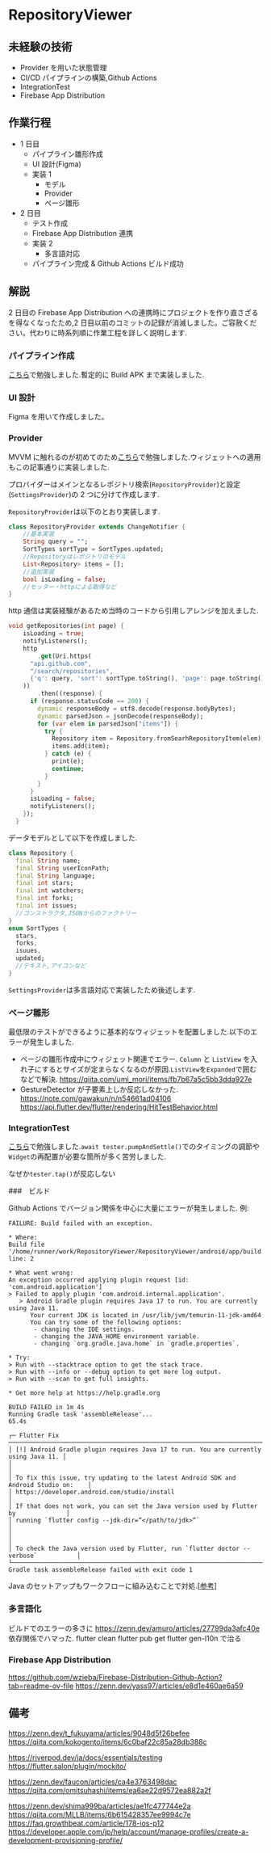 # RepositoryViewer

## 未経験の技術

- Provider を用いた状態管理
- CI/CD パイプラインの構築,Github Actions
- IntegrationTest
- Firebase App Distribution

## 作業行程

- 1 日目
  - パイプライン雛形作成
  - UI 設計(Figma)
  - 実装 1
    - モデル
    - Provider
    - ページ雛形
- 2 日目
  - テスト作成
  - Firebase App Distribution 連携
  - 実装 2
    - 多言語対応
  - パイプライン完成 & Github Actions ビルド成功

## 解説

2 日目の Firebase App Distribution への連携時にプロジェクトを作り直さざるを得なくなったため,2 日目以前のコミットの記録が消滅しました。ご容赦ください。代わりに時系列順に作業工程を詳しく説明します.

### パイプライン作成

[こちら](https://zenn.dev/takuowake/articles/e1f52c5f0fb4ab)で勉強しました.暫定的に Build APK まで実装しました.

### UI 設計

Figma を用いて作成しました。

### Provider

MVVM に触れるのが初めてのため[こちら](https://qiita.com/mamoru_takami/items/730b9db24c68cf8cfe75)で勉強しました.ウィジェットへの適用もこの記事通りに実装しました.

プロバイダーはメインとなるレポジトリ検索(`RepositoryProvider`)と設定(`SettingsProvider`)の 2 つに分けて作成します.

`RepositoryProvider`は以下のとおり実装します.

```dart
class RepositoryProvider extends ChangeNotifier {
    //基本実装
    String query = "";
    SortTypes sortType = SortTypes.updated;
    //Repositoryはレポジトリのモデル
    List<Repository> items = [];
    //追加実装
    bool isLoading = false;
    //セッター・httpによる取得など
}
```

http 通信は実装経験があるため当時のコードから引用しアレンジを加えました.

```dart
void getRepositories(int page) {
    isLoading = true;
    notifyListeners();
    http
        .get(Uri.https(
      "api.github.com",
      "/search/repositories",
      {'q': query, 'sort': sortType.toString(), 'page': page.toString()},
    ))
        .then((response) {
      if (response.statusCode == 200) {
        dynamic responseBody = utf8.decode(response.bodyBytes);
        dynamic parsedJson = jsonDecode(responseBody);
        for (var elem in parsedJson["items"]) {
          try {
            Repository item = Repository.fromSearhRepositoryItem(elem);
            items.add(item);
          } catch (e) {
            print(e);
            continue;
          }
        }
      }
      isLoading = false;
      notifyListeners();
    });
  }
```

データモデルとして以下を作成しました.

```dart
class Repository {
  final String name;
  final String userIconPath;
  final String language;
  final int stars;
  final int watchers;
  final int forks;
  final int issues;
  //コンストラクタ,JSONからのファクトリー
}
enum SortTypes {
  stars,
  forks,
  isuues,
  updated;
  //テキスト,アイコンなど
}
```

`SettingsProvider`は多言語対応で実装したため後述します.

### ページ雛形

最低限のテストができるように基本的なウィジェットを配置しました.以下のエラーが発生しました.

- ページの雛形作成中にウィジェット関連でエラー. `Column` と `ListView` を入れ子にするとサイズが定まらなくなるのが原因.`ListView`を`Expanded`で囲むなどで解決.
  https://qiita.com/umi_mori/items/fb7b67a5c5bb3dda927e
- GestureDetector が子要素上しか反応しなかった.
  https://note.com/gawakun/n/n54661ad04106
  https://api.flutter.dev/flutter/rendering/HitTestBehavior.html

### IntegrationTest

[こちら](https://zenn.dev/shima999ba/articles/d0aba49b159bf0)で勉強しました.`await tester.pumpAndSettle()`でのタイミングの調節や`Widget`の再配置が必要な箇所が多く苦労しました.

なぜか`tester.tap()`が反応しない

###　ビルド

Github Actions でバージョン関係を中心に大量にエラーが発生しました.
例:

```
FAILURE: Build failed with an exception.

* Where:
Build file '/home/runner/work/RepositoryViewer/RepositoryViewer/android/app/build.gradle' line: 2

* What went wrong:
An exception occurred applying plugin request [id: 'com.android.application']
> Failed to apply plugin 'com.android.internal.application'.
   > Android Gradle plugin requires Java 17 to run. You are currently using Java 11.
      Your current JDK is located in /usr/lib/jvm/temurin-11-jdk-amd64
      You can try some of the following options:
       - changing the IDE settings.
       - changing the JAVA_HOME environment variable.
       - changing `org.gradle.java.home` in `gradle.properties`.

* Try:
> Run with --stacktrace option to get the stack trace.
> Run with --info or --debug option to get more log output.
> Run with --scan to get full insights.

* Get more help at https://help.gradle.org

BUILD FAILED in 1m 4s
Running Gradle task 'assembleRelease'...                           65.4s

┌─ Flutter Fix ───────────────────────────────────────────────────────────────────────┐
│ [!] Android Gradle plugin requires Java 17 to run. You are currently using Java 11. │
│                                                                                     │
│ To fix this issue, try updating to the latest Android SDK and Android Studio on:    │
│ https://developer.android.com/studio/install                                        │
│ If that does not work, you can set the Java version used by Flutter by              │
│ running `flutter config --jdk-dir=“</path/to/jdk>“`                                 │
│                                                                                     │
│ To check the Java version used by Flutter, run `flutter doctor --verbose`           │
└─────────────────────────────────────────────────────────────────────────────────────┘
Gradle task assembleRelease failed with exit code 1
```

Java のセットアップもワークフローに組み込むことで対処.[[参考](https://stackoverflow.com/questions/77033194/java-17-is-required-instad-of-java-11-android-ci-cd-github-actions)]

### 多言語化

ビルドでのエラーの多さに
https://zenn.dev/amuro/articles/27799da3afc40e
依存関係でハマった.
flutter clean
flutter pub get
flutter gen-l10n
で治る

### Firebase App Distribution

https://github.com/wzieba/Firebase-Distribution-Github-Action?tab=readme-ov-file
https://zenn.dev/yass97/articles/e8d1e460ae6a59

## 備考

https://zenn.dev/t_fukuyama/articles/9048d5f26befee
https://qiita.com/kokogento/items/6c0baf22c85a28db388c

https://riverpod.dev/ja/docs/essentials/testing
https://flutter.salon/plugin/mockito/

https://zenn.dev/faucon/articles/ca4e3763498dac
https://qiita.com/omitsuhashi/items/ea6ae22d9572ea882a2f

https://zenn.dev/shima999ba/articles/ae1fc477744e2a
https://qiita.com/MLLB/items/6b615428357ee9994c7e
https://faq.growthbeat.com/article/178-ios-p12
https://developer.apple.com/jp/help/account/manage-profiles/create-a-development-provisioning-profile/
